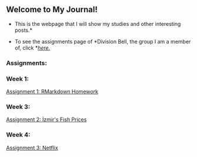 ## Welcome to My Journal!

* This is the webpage that I will show my studies and other interesting posts.*

* To see the assignments page of *Division Bell, the group I am a member of, click **[here.](https://pjournal.github.io/mef05g-division-bell)*

### Assignments:

### Week 1:

[Assignment 1: RMarkdown Homework](Assignment_1.html)

### Week 3:

[Assignment 2: İzmir's Fish Prices](Assignment_2.html)

### Week 4:

[Assignment 3: Netflix](Assignment_3.html)
